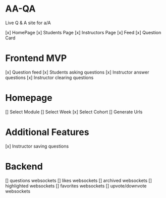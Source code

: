 # AA-QA

Live Q & A site for a/A

[x] HomePage
[x] Students Page
[x] Instructors Page
[x] Feed
[x] Question Card


# Frontend MVP
[x] Question feed
[x] Students asking questions
[x] Instructor answer questions
[x] Instructor clearing questions


# Homepage

[] Select Module
[] Select Week
[x] Select Cohort
[] Generate Urls

# Additional Features
[x] Instructor saving questions


# Backend
[] questions websockets
[] likes websockets
[] archived websockets
[] highlighted websockets
[] favorites websockets
[] upvote/downvote websockets

